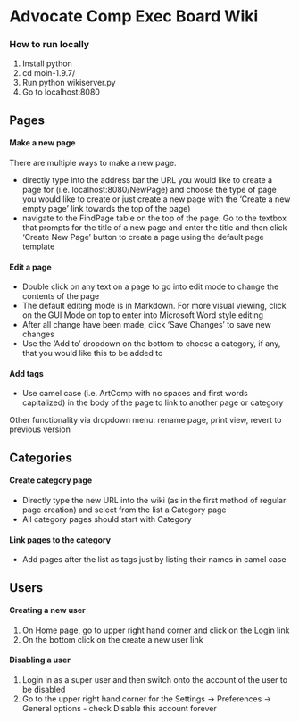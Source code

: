 Advocate Comp Exec Board Wiki
========

### How to run locally
1. Install python
2. cd moin-1.9.7/
3. Run python wikiserver.py
4. Go to localhost:8080

## Pages
#### Make a new page
There are multiple ways to make a new page.
* directly type into the address bar the URL you would like to create a page for (i.e. localhost:8080/NewPage) and choose the type of page you would like to create or just create a new page with the ‘Create a new empty page’ link towards the top of the page)
* navigate to the FindPage table on the top of the page. Go to the textbox that prompts for the title of a new page and enter the title and then click ‘Create New Page’ button to create a page using the default page template

#### Edit a page
* Double click on any text on a page to go into edit mode to change the contents of the page
* The default editing mode is in Markdown. For more visual viewing, click on the GUI Mode on top to enter into Microsoft Word style editing
* After all change have been made, click ‘Save Changes’ to save new changes
* Use the ‘Add to’ dropdown on the bottom to choose a category, if any, that you would like this to be added to

#### Add tags
* Use camel case (i.e. ArtComp with no spaces and first words capitalized) in the body of the page to link to another page or category

Other functionality via dropdown menu: rename page, print view, revert to previous version


## Categories
#### Create category page
* Directly type the new URL into the wiki (as in the first method of regular page creation) and select from the list a Category page
* All category pages should start with Category
#### Link pages to the category
* Add pages after the list as tags just by listing their names in camel case

## Users
#### Creating a new user
1. On Home page, go to upper right hand corner and click on the Login link
2. On the bottom click on the create a new user link

#### Disabling a user
1. Login in as a super user and then switch onto the account of the user to be disabled
2. Go to the upper right hand corner for the Settings -> Preferences -> General options - check Disable this account forever




